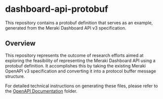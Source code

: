 # dashboard-api-protobuf
This repository contains a protobuf definition that serves as an example, generated from the Meraki Dashboard API v3 specification.


## Overview
This repository represents the outcome of research efforts aimed at exploring the feasibility of representing the Meraki Dashboard API using a protobuf definition. 
It accomplishes this by taking the existing Meraki OpenAPI v3 specification and converting it into a protocol buffer message structure.

For detailed technical instructions on generating these files, please refer to the [OpenAPI Documentation](.openapi/docs) folder.

